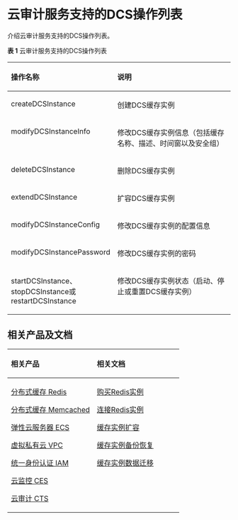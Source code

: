 # 云审计服务支持的DCS操作列表<a name="ZH-CN_TOPIC_0106969247"></a>

介绍云审计服务支持的DCS操作列表。

**表 1**  云审计服务支持的DCS操作列表

<a name="table06127563211"></a>
<table><thead align="left"><tr id="row16141059326"><th class="cellrowborder" valign="top" width="44.16%" id="mcps1.2.3.1.1"><p id="p581211423326"><a name="p581211423326"></a><a name="p581211423326"></a>操作名称</p>
</th>
<th class="cellrowborder" valign="top" width="55.84%" id="mcps1.2.3.1.2"><p id="p1219716144450"><a name="p1219716144450"></a><a name="p1219716144450"></a>说明</p>
</th>
</tr>
</thead>
<tbody><tr id="row66141958325"><td class="cellrowborder" valign="top" width="44.16%" headers="mcps1.2.3.1.1 "><p id="p1474704716452"><a name="p1474704716452"></a><a name="p1474704716452"></a>createDCSInstance</p>
</td>
<td class="cellrowborder" valign="top" width="55.84%" headers="mcps1.2.3.1.2 "><p id="p167211728144512"><a name="p167211728144512"></a><a name="p167211728144512"></a>创建DCS缓存实例</p>
</td>
</tr>
<tr id="row1961495183218"><td class="cellrowborder" valign="top" width="44.16%" headers="mcps1.2.3.1.1 "><p id="p4748124794510"><a name="p4748124794510"></a><a name="p4748124794510"></a>modifyDCSInstanceInfo</p>
</td>
<td class="cellrowborder" valign="top" width="55.84%" headers="mcps1.2.3.1.2 "><p id="p127211328204514"><a name="p127211328204514"></a><a name="p127211328204514"></a>修改DCS缓存实例信息（包括缓存名称、描述、时间窗以及安全组）</p>
</td>
</tr>
<tr id="row5614145123211"><td class="cellrowborder" valign="top" width="44.16%" headers="mcps1.2.3.1.1 "><p id="p0749114710455"><a name="p0749114710455"></a><a name="p0749114710455"></a>deleteDCSInstance</p>
</td>
<td class="cellrowborder" valign="top" width="55.84%" headers="mcps1.2.3.1.2 "><p id="p17723192817456"><a name="p17723192817456"></a><a name="p17723192817456"></a>删除DCS缓存实例</p>
</td>
</tr>
<tr id="row861455133212"><td class="cellrowborder" valign="top" width="44.16%" headers="mcps1.2.3.1.1 "><p id="p575114713457"><a name="p575114713457"></a><a name="p575114713457"></a>extendDCSInstance</p>
</td>
<td class="cellrowborder" valign="top" width="55.84%" headers="mcps1.2.3.1.2 "><p id="p147241728134510"><a name="p147241728134510"></a><a name="p147241728134510"></a>扩容DCS缓存实例</p>
</td>
</tr>
<tr id="row261413517327"><td class="cellrowborder" valign="top" width="44.16%" headers="mcps1.2.3.1.1 "><p id="p16752174716457"><a name="p16752174716457"></a><a name="p16752174716457"></a>modifyDCSInstanceConfig</p>
</td>
<td class="cellrowborder" valign="top" width="55.84%" headers="mcps1.2.3.1.2 "><p id="p472542819452"><a name="p472542819452"></a><a name="p472542819452"></a>修改DCS缓存实例的配置信息</p>
</td>
</tr>
<tr id="row12614853321"><td class="cellrowborder" valign="top" width="44.16%" headers="mcps1.2.3.1.1 "><p id="p11753947134520"><a name="p11753947134520"></a><a name="p11753947134520"></a>modifyDCSInstancePassword</p>
</td>
<td class="cellrowborder" valign="top" width="55.84%" headers="mcps1.2.3.1.2 "><p id="p472617280458"><a name="p472617280458"></a><a name="p472617280458"></a>修改DCS缓存实例的密码</p>
</td>
</tr>
<tr id="row128352098581"><td class="cellrowborder" valign="top" width="44.16%" headers="mcps1.2.3.1.1 "><p id="p1754547194513"><a name="p1754547194513"></a><a name="p1754547194513"></a>startDCSInstance、stopDCSInstance或restartDCSInstance</p>
</td>
<td class="cellrowborder" valign="top" width="55.84%" headers="mcps1.2.3.1.2 "><p id="p0727162824517"><a name="p0727162824517"></a><a name="p0727162824517"></a>修改DCS缓存实例状态（启动、停止或重置DCS缓存实例）</p>
</td>
</tr>
</tbody>
</table>

## 相关产品及文档<a name="section191491490325"></a>

<a name="zh-cn_topic_0046844792_table1073594361220"></a>
<table><thead align="left"><tr id="zh-cn_topic_0046844792_row197372430123"><th class="cellrowborder" valign="top" width="50%" id="mcps1.1.3.1.1"><p id="zh-cn_topic_0046844792_p4737243111216"><a name="zh-cn_topic_0046844792_p4737243111216"></a><a name="zh-cn_topic_0046844792_p4737243111216"></a>相关产品</p>
</th>
<th class="cellrowborder" valign="top" width="50%" id="mcps1.1.3.1.2"><p id="zh-cn_topic_0046844792_p18737144301214"><a name="zh-cn_topic_0046844792_p18737144301214"></a><a name="zh-cn_topic_0046844792_p18737144301214"></a>相关文档</p>
</th>
</tr>
</thead>
<tbody><tr id="zh-cn_topic_0046844792_row17371443131210"><td class="cellrowborder" valign="top" width="50%" headers="mcps1.1.3.1.1 "><p id="zh-cn_topic_0046844792_p13372054101419"><a name="zh-cn_topic_0046844792_p13372054101419"></a><a name="zh-cn_topic_0046844792_p13372054101419"></a><a href="https://www.huaweicloud.com/product/dcs.html?infodocbz" target="_blank" rel="noopener noreferrer">分布式缓存 Redis</a></p>
<p id="zh-cn_topic_0046844792_p19548105714519"><a name="zh-cn_topic_0046844792_p19548105714519"></a><a name="zh-cn_topic_0046844792_p19548105714519"></a><a href="https://www.huaweicloud.com/product/dcsmem.html?infodocbz" target="_blank" rel="noopener noreferrer">分布式缓存 Memcached</a></p>
<p id="zh-cn_topic_0046844792_p8862161219564"><a name="zh-cn_topic_0046844792_p8862161219564"></a><a name="zh-cn_topic_0046844792_p8862161219564"></a><a href="https://www.huaweicloud.com/product/ecs.html?infodocbz" target="_blank" rel="noopener noreferrer">弹性云服务器 ECS</a></p>
<p id="zh-cn_topic_0046844792_p841193941416"><a name="zh-cn_topic_0046844792_p841193941416"></a><a name="zh-cn_topic_0046844792_p841193941416"></a><a href="http://www.huaweicloud.com/product/vpc.html?infodocbz" target="_blank" rel="noopener noreferrer">虚拟私有云 VPC</a></p>
<p id="zh-cn_topic_0046844792_p432941415391"><a name="zh-cn_topic_0046844792_p432941415391"></a><a name="zh-cn_topic_0046844792_p432941415391"></a><a href="https://www.huaweicloud.com/product/iam.html?infodocbz" target="_blank" rel="noopener noreferrer">统一身份认证 IAM</a></p>
<p id="zh-cn_topic_0046844792_p0805181412448"><a name="zh-cn_topic_0046844792_p0805181412448"></a><a name="zh-cn_topic_0046844792_p0805181412448"></a><a href="https://www.huaweicloud.com/product/ces.html?infodocbz" target="_blank" rel="noopener noreferrer">云监控 CES</a></p>
<p id="zh-cn_topic_0046844792_p833158456"><a name="zh-cn_topic_0046844792_p833158456"></a><a name="zh-cn_topic_0046844792_p833158456"></a><a href="https://www.huaweicloud.com/product/cts.html?infodocbz" target="_blank" rel="noopener noreferrer">云审计 CTS</a></p>
</td>
<td class="cellrowborder" valign="top" width="50%" headers="mcps1.1.3.1.2 "><p id="zh-cn_topic_0046844792_p1381695711471"><a name="zh-cn_topic_0046844792_p1381695711471"></a><a name="zh-cn_topic_0046844792_p1381695711471"></a><a href="https://support.huaweicloud.com/usermanual-dcs/dcs-zh-ug-180315001.html?infodocbz" target="_blank" rel="noopener noreferrer">购买Redis实例</a></p>
<p id="zh-cn_topic_0046844792_p682916370595"><a name="zh-cn_topic_0046844792_p682916370595"></a><a name="zh-cn_topic_0046844792_p682916370595"></a><a href="https://support.huaweicloud.com/usermanual-dcs/zh-cn_topic_0082114847.html?infodocbz" target="_blank" rel="noopener noreferrer">连接Redis实例</a></p>
<p id="zh-cn_topic_0046844792_p16726748155912"><a name="zh-cn_topic_0046844792_p16726748155912"></a><a name="zh-cn_topic_0046844792_p16726748155912"></a><a href="https://support.huaweicloud.com/usermanual-dcs/zh-cn_topic_0061845451.html?infodocbz" target="_blank" rel="noopener noreferrer">缓存实例扩容</a></p>
<p id="zh-cn_topic_0046844792_p12250886517"><a name="zh-cn_topic_0046844792_p12250886517"></a><a name="zh-cn_topic_0046844792_p12250886517"></a><a href="https://support.huaweicloud.com/usermanual-dcs/zh-cn_topic_0079545637.html?infodocbz" target="_blank" rel="noopener noreferrer">缓存实例备份恢复</a></p>
<p id="zh-cn_topic_0046844792_p14019113500"><a name="zh-cn_topic_0046844792_p14019113500"></a><a name="zh-cn_topic_0046844792_p14019113500"></a><a href="https://support.huaweicloud.com/migration-dcs/zh-cn_topic_0078784423.html?infodocbz" target="_blank" rel="noopener noreferrer">缓存实例数据迁移</a></p>
<p id="zh-cn_topic_0046844792_p582155015912"><a name="zh-cn_topic_0046844792_p582155015912"></a><a name="zh-cn_topic_0046844792_p582155015912"></a></p>
</td>
</tr>
</tbody>
</table>

